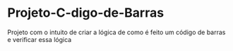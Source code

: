 # Projeto-C-digo-de-Barras
Projeto com o intuito de criar a lógica de como é feito um código de barras e verificar essa lógica
